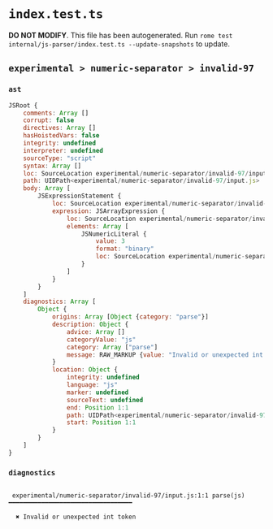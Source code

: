 # `index.test.ts`

**DO NOT MODIFY**. This file has been autogenerated. Run `rome test internal/js-parser/index.test.ts --update-snapshots` to update.

## `experimental > numeric-separator > invalid-97`

### `ast`

```javascript
JSRoot {
	comments: Array []
	corrupt: false
	directives: Array []
	hasHoistedVars: false
	integrity: undefined
	interpreter: undefined
	sourceType: "script"
	syntax: Array []
	loc: SourceLocation experimental/numeric-separator/invalid-97/input.js 1:0-2:0
	path: UIDPath<experimental/numeric-separator/invalid-97/input.js>
	body: Array [
		JSExpressionStatement {
			loc: SourceLocation experimental/numeric-separator/invalid-97/input.js 1:0-1:9
			expression: JSArrayExpression {
				loc: SourceLocation experimental/numeric-separator/invalid-97/input.js 1:0-1:9
				elements: Array [
					JSNumericLiteral {
						value: 3
						format: "binary"
						loc: SourceLocation experimental/numeric-separator/invalid-97/input.js 1:1-1:8
					}
				]
			}
		}
	]
	diagnostics: Array [
		Object {
			origins: Array [Object {category: "parse"}]
			description: Object {
				advice: Array []
				categoryValue: "js"
				category: Array ["parse"]
				message: RAW_MARKUP {value: "Invalid or unexpected int token"}
			}
			location: Object {
				integrity: undefined
				language: "js"
				marker: undefined
				sourceText: undefined
				end: Position 1:1
				path: UIDPath<experimental/numeric-separator/invalid-97/input.js>
				start: Position 1:1
			}
		}
	]
}
```

### `diagnostics`

```

 experimental/numeric-separator/invalid-97/input.js:1:1 parse(js) ━━━━━━━━━━━━━━━━━━━━━━━━━━━━━━━━━━

  ✖ Invalid or unexpected int token


```
